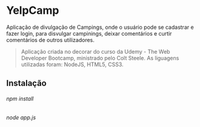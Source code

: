 # YelpCamp

Aplicação de divulgação de Campings, onde o usuário pode se cadastrar e fazer login, para disvulgar campinings, deixar comentários e curtir comentários de outros utilizadores.

> Aplicação criada no decorar do curso da Udemy - The Web Developer Bootcamp, ministrado pelo Colt Steele.
> As liguagens utilizadas foram: NodeJS, HTML5, CSS3.

## Instalação
###### npm install
###### node app.js
